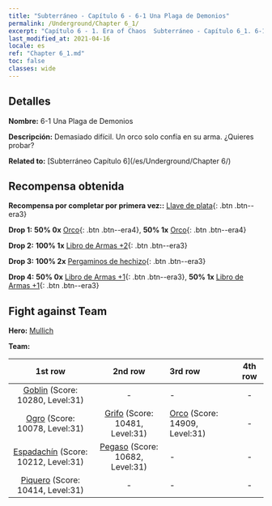 ```yaml
---
title: "Subterráneo - Capítulo 6 - 6-1 Una Plaga de Demonios"
permalink: /Underground/Chapter 6_1/
excerpt: "Capítulo 6 - 1. Era of Chaos  Subterráneo - Capítulo 6_1. 6-1 Una Plaga de Demonios"
last_modified_at: 2021-04-16
locale: es
ref: "Chapter 6_1.md"
toc: false
classes: wide
---
```


## Detalles

 **Nombre:** 6-1 Una Plaga de Demonios

 **Descripción:** Demasiado difícil. Un orco solo confía en su arma. ¿Quieres probar?

 **Related to:** [Subterráneo Capítulo 6](/es/Underground/Chapter 6/)

## Recompensa obtenida

 **Recompensa por completar por primera vez::** [Llave de plata](/es/Items/con_693/){: .btn .btn--era3}

 **Drop 1:** **50% 0x** [Orco](/es/Items/unt_219/){: .btn .btn--era4}, **50% 1x** [Orco](/es/Items/unt_219/){: .btn .btn--era4}

 **Drop 2:** **100% 1x** [Libro de Armas +2](/es/Items/mat_32/){: .btn .btn--era3}

 **Drop 3:** **100% 2x** [Pergaminos de hechizo](/es/Items/con_694/){: .btn .btn--era3}

 **Drop 4:** **50% 0x** [Libro de Armas +1](/es/Items/mat_25/){: .btn .btn--era3}, **50% 1x** [Libro de Armas +1](/es/Items/mat_25/){: .btn .btn--era3}


## Fight against Team
 **Hero:** [Mullich](/es/heroes/Mullich/)

 **Team:**


  | 1st row | 2nd row | 3rd row | 4th row |
  |:----:|:----:|:----|:----:|
  | [Goblin](/es/units/Goblin/) (Score: 10280, Level:31)  | - | - | - |
  | [Ogro](/es/units/Ogre/) (Score: 10078, Level:31)  | [Grifo](/es/units/Griffin/) (Score: 10481, Level:31)  | [Orco](/es/units/Orc/) (Score: 14909, Level:31)  | - |
  | [Espadachín](/es/units/Swordsman/) (Score: 10212, Level:31)  | [Pegaso](/es/units/Pegasus/) (Score: 10682, Level:31)  | - | - |
  | [Piquero](/es/units/Pikeman/) (Score: 10414, Level:31)  | - | - | - |



